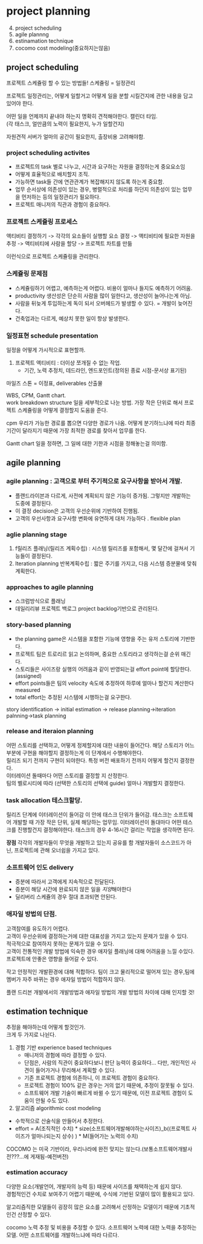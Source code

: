 # project planning

4. project scheduling
5. agile plannng
6. estinamation technique
7. cocomo cost modeling(중요하지는않음)

## project scheduling
프로젝트 스케쥴링 할 수 있는 방법들! 
스케쥴링 = 일정관리  

프로젝트 일정관리는, 어떻게 일할거고 어떻게 일을 분할 시킬건지에 관한 내용을 담고 있어야 한다.  

어떤 일을 언제까지 끝내야 하는지 명확히 견적해야한다. 캘린더 타임.  
(각 태스크, 얼만큼의 노력이 필요한지, 누가 일할건지)  

자원견적 서버가 얼마의 공간이 필요한지, 출장비용 고려해야함.  

### project scheduling activites 
- 프로젝트의 task 별로 나누고, 시간과 요구하는 자원을 결정하는게 중요요소임
- 어떻게 효율적으로 배치할지 조직.
- 가능하면 task들 간에 연관관계가 복잡해지지 않도록 하는게 중요함.
- 업무 순서상에 의존성이 있는 경우, 병렬적으로 처리를 하던지 의존성이 있는 업무을 먼저하는 등의 일정관리가 필요하다.
- 프로젝트 매니저의 직관과 경험이 중요하다.

### 프로젝트 스케쥴링 프로세스
액티비티 결정하기 -> 각각의 요소들이 실행할 요소 결정 -> 액티비티에 필요한 자원을 추정 -> 액티비티에 사람을 할당 -> 프로젝트 차트를 만듦  

이런식으로 프로젝트 스케쥴링을 관리한다. 

### 스케쥴링 문제점
- 스케쥴링하기 어렵고, 예측하는게 어렵다. 비용이 얼마나 들지도 예측하기 어려움.
- productivity 생산성은 단순히 사람을 많이 일한다고, 생산성이 늘어나는게 아님.
- 사람을 뒤늦게 투입하는게 독이 되서 오버헤드가 발생할 수 있다. = 개발이 늦어진다.
- 건축업과는 다르게, 예상치 못한 일이 항상 발생한다.

### 일정표현 schedule presentation 
일정을 어떻게 가시적으로 표현할까.

1. 프로젝트 액티비티 : 더이상 쪼개질 수 없는 작업.
   - 기간, 노력 추정치, 데드라인, 엔드포인트(정의된 종료 시점-문서상 표기된)

마일즈 스톤 = 이정표, deliverables 산출물

WBS, CPM, Gantt chart.  
work breakdown structure 일을 세부적으로 나눈 방법.
가장 작은 단위로 해서 프로젝트 스케쥴링을 어떻게 결정할지 도움을 준다. 

cpm 
우리가 가능한 경로를 뽑으면 다양한 경로가 나옴. 어떻게 분기하느냐에 따라 최종 기간이 달라지기 때문에 가장 최적한 경로를 찾아서 업무를 한다. 

Gantt chart
일을 정하면, 그 일에 대한 기한과 시점을 정해놓는걸 의미함.  

## agile planning
### agile planning : 고객으로 부터 주기적으로 요구사항을 받아서 개발.
- 플랜드라이븐과 다르게, 사전에 계획되지 않은 기능이 증가됨. 그렇지만 개발하는 도중에 결정된다.
- 이 결정 decision은 고객의 우선순위에 기반하여 진행됨.
- 고객의 우선사항과 요구사항 변화에 유연하게 대처 가능하다 . flexible plan


### aglie planning stage 
1. f릴리즈 플래닝(릴리즈 계획수립) : 시스템 릴리즈를 포함해서, 몇 달간에 걸쳐서 기능들이 결정된다.
2. lteration planning 반복계획수립 : 짧은 주기를 가지고, 다음 시스템 증분물에 맞춰 계획한다.

### approaches to agile planning 
- 스크럼방식으로 플래닝
- 데일리리뷰 프로젝트 백로그 project backlog기반으로 관리된다.

### story-based planning
- the planning game은 시스템을 포함한 기능에 영향을 주는 유저 스토리에 기반한다. 
- 프로젝트 팀은 트로리르 읽고 논의하며, 중요한 스토리라고 생각하는걸 순위 매긴다.
- 스토리들은 사이즈랑 실행의 어려움과 같이 반영되는걸 effort point에 할당한다.(assigned)
- effort points들은 팀의 velocity 속도에 추정하여 하루에 얼마나 할건지 계산한다 measured
- total effort는 추정된 시스템에 시행하는걸 요구한다.

story identification -> initial estimation -> release planning->iteration palnning->task planning  

### release and iteraion planning  
어떤 스토리를 선택하고, 어떻게 정제할지에 대한 내용이 들어간다. 
해당 스토리가 어느 부분에 구현을 해야할지 결정하는게 이 단계에서 수행해야한다.  
릴리즈 되기 전까지 구현이 되야한다. 
특정 버전 배포하기 전까지 어떻게 할건지 결정한다.  
이터레이션 돌때마다 어떤 스토리를 결정할 지 산정한다.  
팀의 벨로시티에 따라 (선택한 스토리의 선택에 guide) 얼마나 개발할지 결정한다.  


### task allocation  테스크할당.
릴리즈 단계에 이터레이션이 들어감 이 안에 태스크 단위가 들어감. 
태스크는 소프트웨어 개발할 때 가장 작은 단위, 실제 해당하는 업무임. 
이터레이션이 돌대마다 어떤 테스크를 진행할건지 결정해야한다. 
태스크의 경우 4-16시간 걸리는 작업을 생각하면 된다.

**장점** 
각각의 개발자들이 무엇을 개발하고 있는지 공유를 함
개발자들이 소스코드가 아닌, 프로젝트에 관해 오너쉽을 가지고 있다.  

### 소프트웨어 인도 delivery 
- 증분에 따라서 고객에게 지속적으로 전달된다.
- 증분이 해당 시간에 완료되지 않은 일을 *지양*해야한다
- 딜리버리 스케쥴의 경우 절대 초과되면 안된다.


### 애자일 방법의 단점. 
고객참여를 유도하기 어렵다.  
고객이 우선순위에 결정하는거에 대한 대표성을 가지고 있는지 문제가 있을 수 있다.  
적극적으로 참여하지 못하는 문제가 있을 수 있다.  
고객이 전통적인 개발 방법에 익숙한 경우 애자일 플래닝에 대해 어려움을 느낄 수있다.
프로젝트에 안좋은 영향을 들어갈 수 있다.

작고 안정적인 개발환경에 대해 적합하다.
팀이 크고 물리적으로 떨어져 있는 경우,팀에 멤버가 자주 바뀌는 경우 애자일 방법이 적합하지 않다.  

플랜 드리븐 개발에서의 개발방법과 애자일 방법의 개발 방법의 차이에 대해 인지할 것!

## estimation technique 
추정을 해야하는데 어떻게 할것인가.  
크게 두 가지로 나뉜다. 
1. 경험 기반 experience based techniques
   - 매니저의 경험에 따라 결정할 수 있다.
   - 단점은, 사람의 직관이 중요하다보니 판단 능력이 중요하다... 다만, 개인적인 사견이 들어가거나 무리해서 계획할 수 있다.
   -  기존 프로젝트 경험에 의존하니, 이 프로젝트 경험이 중요하다.
   -  프로젝트 경험이 100% 같은 경우는 거의 없기 때문에, 추정이 잘못될 수 있다.
   -  소프트웨어 개발 기술이 빠르게 바뀔 수 있기 때문에,  이전 프로젝트 경험이 도움이 안될 수도 있다. 
2. 알고리즘 algorithmic cost modeling
  - 수학적으로 산술식을 만들어서 추정한다.
  - effort = A(조직적인 수치) * size(소프트웨어개발해야하는사이즈)_b((프로젝트 사이즈가 얼마나되는지 상수) ) * M(들어가는 노력의 수치)

COCOMO 는 미국 기반이라, 우리나라에 완전 맞지는 않는다.(보통소프트웨어개발사전???...에 게재됨-예전버전)

### estimation accuracy 
다양한 요소(개발언어, 개발자의 능력 등) 때문에 사이즈를 채택하는게 쉽지 않다.  
경험적인건 수치로 보여주기 어렵기 때문에, 수식에 기반된 모델이 많이 활용되고 있다.  

알고리즘직한 모델들이 굉장히 많은 요소를 고려해서 산정하는 모델이기 때문에 기초적인건 산정할 수 있다.  

cocomo 
노력 추정 및 비용을 추정할 수 있다. 
소프트웨어 노력에 대한 노력을 추정하는 모델.
어떤 소프트웨어를 개발하느냐에 따라 다르다. 
